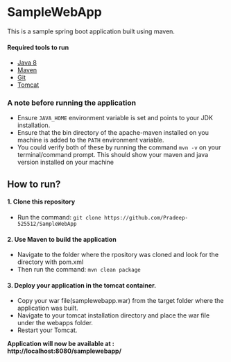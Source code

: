 # SampleWebApp

This is a sample spring boot application built using maven.

#### Required tools to run
* [Java 8](http://www.oracle.com/technetwork/java/javase/downloads/jdk8-downloads-2133151.html)
* [Maven](https://maven.apache.org/download.cgi)
* [Git](https://git-scm.com/downloads)
* [Tomcat](https://tomcat.apache.org/download-80.cgi)

### A note before running the application 
   - Ensure `JAVA_HOME` environment variable is set and points to your JDK installation.
   - Ensure that the bin directory of the apache-maven installed on you machine is added to the `PATH` environment variable.
   - You could verify both of these by running the command `mvn -v` on your terminal/command prompt. This should show your maven and java version installed on your machine
   
## How to run?
#### 1. Clone this repository
 - Run the command: `git clone https://github.com/Pradeep-525512/SampleWebApp`
 
#### 2. Use Maven to build the application
- Navigate to the folder where the rpository was cloned and look for the directory with pom.xml 
- Then run the command: `mvn clean package`

#### 3. Deploy your application in the tomcat container.
- Copy your war file(samplewebapp.war) from the target folder where the application was built.
- Navigate to your tomcat installation directory and place the war file under the webapps folder.
- Restart your Tomcat.

**Application will now be available at : http://localhost:8080/samplewebapp/**


